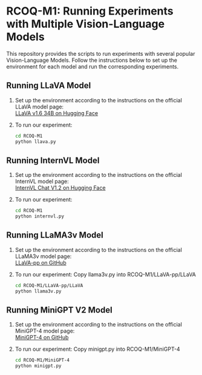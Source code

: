 # RCOQ-M1: Running Experiments with Multiple Vision-Language Models

This repository provides the scripts to run experiments with several popular Vision-Language Models. Follow the instructions below to set up the environment for each model and run the corresponding experiments.

## Running LLaVA Model

1. Set up the environment according to the instructions on the official LLaVA model page:  
   [LLaVA v1.6 34B on Hugging Face](https://huggingface.co/llava-hf/llava-v1.6-34b-hf)

2. To run our experiment:
    ```bash
    cd RCOQ-M1
    python llava.py
    ```

## Running InternVL Model

1. Set up the environment according to the instructions on the official InternVL model page:  
   [InternVL Chat V1.2 on Hugging Face](https://huggingface.co/OpenGVLab/InternVL-Chat-V1-2)

2. To run our experiment:
    ```bash
    cd RCOQ-M1
    python internvl.py
    ```

## Running LLaMA3v Model

1. Set up the environment according to the instructions on the official LLaMA3v model page:  
   [LLaVA-pp on GitHub](https://github.com/mbzuai-oryx/LLaVA-pp)

2. To run our experiment:
   Copy llama3v.py into RCOQ-M1/LLaVA-pp/LLaVA
    ```bash
    cd RCOQ-M1/LLaVA-pp/LLaVA
    python llama3v.py
    ```

## Running MiniGPT V2 Model

1. Set up the environment according to the instructions on the official MiniGPT-4 model page:  
   [MiniGPT-4 on GitHub](https://github.com/Vision-CAIR/MiniGPT-4)

2. To run our experiment:
   Copy minigpt.py into RCOQ-M1/MiniGPT-4
    ```bash
    cd RCOQ-M1/MiniGPT-4
    python minigpt.py
    ```

